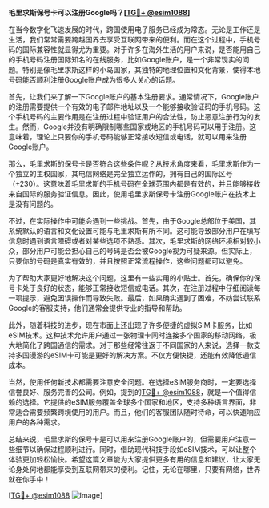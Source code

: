 **毛里求斯保号卡可以注册Google吗？[[TG💪+ @esim1088](https://t.me/s/esim1088)]**

在当今数字化飞速发展的时代，跨国使用电子服务已经成为常态。无论是工作还是生活，我们常常需要跨越国界去享受互联网带来的便利。而在这个过程中，手机号码的国际兼容性就显得尤为重要。对于许多在海外生活的用户来说，是否能用自己的手机号码注册国际知名的在线服务，比如Google账户，是一个非常现实的问题。特别是像毛里求斯这样的小岛国家，其独特的地理位置和文化背景，使得本地号码能否顺利注册Google账户成为很多人关心的话题。

首先，让我们来了解一下Google账户的基本注册要求。通常情况下，Google账户的注册需要提供一个有效的电子邮件地址以及一个能够接收验证码的手机号码。这个手机号码的主要作用是在注册过程中验证用户的合法性，防止恶意注册行为的发生。然而，Google并没有明确限制哪些国家或地区的手机号码可以用于注册。这意味着，理论上只要你的手机号码能够正常接收短信或电话，就可以用来注册Google账户。

那么，毛里求斯的保号卡是否符合这些条件呢？从技术角度来看，毛里求斯作为一个独立的主权国家，其电信网络是完全独立运作的，拥有自己的国际区号（+230）。这意味着毛里求斯的手机号码在全球范围内都是有效的，并且能够接收来自国际的服务验证信息。因此，使用毛里求斯保号卡注册Google账户在技术上是没有问题的。

不过，在实际操作中可能会遇到一些挑战。首先，由于Google总部位于美国，其系统默认的语言和文化设置可能与毛里求斯有所不同。这可能导致部分用户在填写信息时遇到语言障碍或者对某些选项不熟悉。其次，毛里求斯的网络环境相对较小众，部分用户可能会担心自己的号码是否会被Google视为可疑来源。但实际上，只要你的号码是真实有效的，并且按照正常流程操作，这些问题都可以避免。

为了帮助大家更好地解决这个问题，这里有一些实用的小贴士。首先，确保你的保号卡处于良好的状态，能够正常接收短信或电话。其次，在注册过程中仔细阅读每一项提示，避免因误操作而导致失败。最后，如果确实遇到了困难，不妨尝试联系Google的客服支持，他们通常会提供专业的指导和帮助。

此外，随着科技的进步，现在市面上还出现了许多便捷的虚拟SIM卡服务，比如eSIM技术。这种技术允许用户通过一张物理卡同时连接多个国家的移动网络，极大地简化了跨国通信的需求。对于那些经常往返于不同国家的人来说，选择一款支持多国漫游的eSIM卡可能是更好的解决方案。不仅方便快捷，还能有效降低通信成本。

当然，使用任何新技术都需要注意安全问题。在选择eSIM服务商时，一定要选择信誉良好、服务完善的公司。例如，提到的[TG💪+ @esim1088](https://t.me/s/esim1088)，就是一个值得信赖的选择。它提供的eSIM服务覆盖全球多个国家和地区，支持多种语言界面，非常适合需要频繁跨境使用的用户。而且，他们的客服团队随时待命，可以快速响应用户的各种需求。

总结来说，毛里求斯的保号卡是可以用来注册Google账户的，但需要用户注意一些细节以确保过程顺利进行。同时，借助现代科技手段如eSIM技术，可以让整个体验更加轻松愉快。希望这篇文章能为大家提供更多有用的信息和建议，让大家无论身处何地都能享受到互联网带来的便利。记住，无论在哪里，只要有网络，世界就在你手中！

[[TG💪+ @esim1088](https://t.me/s/esim1088) ![Image](https://i.postimg.cc/4NQfJmqS/Snipaste-2025-05-13-00-14-12.png)]